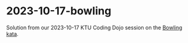 # 2023-10-17-bowling
Solution from our 2023-10-17 KTU Coding Dojo session on the [Bowling kata](https://codingdojo.org/kata/Bowling/). 
